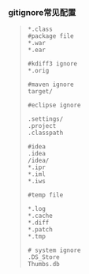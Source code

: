 ### gitignore常见配置

> ```
> *.class
> #package file
> *.war
> *.ear
>
> #kdiff3 ignore
> *.orig
>
> #maven ignore
> target/
>
> #eclipse ignore
>
> .settings/
> .project
> .classpath
>
> #idea
> .idea
> /idea/
> *.ipr
> *.iml
> *.iws
>
> #temp file
>
> *.log
> *.cache
> *.diff
> *.patch
> *.tmp
>
> # system ignore
> .DS_Store
> Thumbs.db
>
> ```


